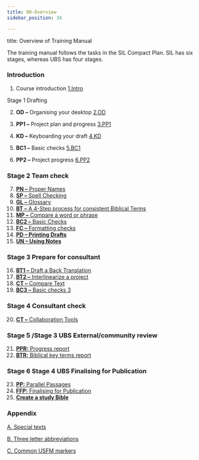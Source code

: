 ```yaml
---
title: 00-Overview
sidebar_position: 34

---
```




title: Overview of Training Manual


The training manual follows the tasks in the SIL Compact Plan. SIL has six stages, whereas UBS has four stages.


### Introduction


1. Course introduction [1.Intro](https://www.notion.so/288f2a75e6894ec798f817f982c15e17) 


Stage 1 Drafting


2. **OD –** Organising your desktop [2.OD](https://www.notion.so/1e0f6e9c8ab84ec48aa6035638940099) 
3. **PP1 –** Project plan and progress [3.PP1](https://www.notion.so/3f55904f731d4f10a2776c4bc1022958) 
4. **KD –** Keyboarding your draft [4.KD](https://www.notion.so/6ba318fd36f04b759ec50d4dacfa3061) 


5. **BC1 –** Basic checks [5.BC1](https://www.notion.so/9a9d6657a78c4dacaaae3a1af028df41) 
6. **PP2 –** Project progress [6.PP2](https://www.notion.so/cdf7375c68bf4a89b14d36f8d3961d08) 


### Stage 2 Team check


7. [**PN –**](/Training-Manual/03-Stage-2/7.PN.md)[ Proper Names](/Training-Manual/03-Stage-2/7.PN.md)
8. [**SP –**](/Training-Manual/03-Stage-2/8.SP.md)[ Spell Checking](/Training-Manual/03-Stage-2/8.SP.md)
9. [**GL –**](/Training-Manual/03-Stage-2/9.GL.md)[ Glossary](/Training-Manual/03-Stage-2/9.GL.md)
10. [**BT –**](/Training-Manual/03-Stage-2/10.BT.md)[ A 4-Step process for consistent Biblical Terms](/Training-Manual/03-Stage-2/10.BT.md)
11. [**MP –**](/Training-Manual/03-Stage-2/11.MP.md)[ Compare a word or phrase](/Training-Manual/03-Stage-2/11.MP.md)
12. [**BC2 –**](/Training-Manual/03-Stage-2/12.BC2.md)[ Basic Checks](/Training-Manual/03-Stage-2/12.BC2.md)
13. [**FC –**](/Training-Manual/03-Stage-2/13.FC.md)[ Formatting checks](/Training-Manual/03-Stage-2/13.FC.md)
14. [**PD – Printing Drafts**](/Training-Manual/03-Stage-2/14.PD.md)
15. [**UN – Using Notes**](/Training-Manual/03-Stage-2/15.UN.md)


### Stage 3 Prepare for consultant


16. [**BT1 –**](/Training-Manual/04-Stage-3/16.BT1.md)[ Draft a Back Translation](/Training-Manual/04-Stage-3/16.BT1.md)
17. [**BT2 –**](/Training-Manual/04-Stage-3/17.BT2.md)[ Interlinearize a project](/Training-Manual/04-Stage-3/17.BT2.md)
18. [**CT –**](/Training-Manual/04-Stage-3/18.CT.md)[ Compare Text](/Training-Manual/04-Stage-3/18.CT.md)
19. [**BC3 –**](/Training-Manual/04-Stage-3/19.BC3.md)[ Basic checks 3](/Training-Manual/04-Stage-3/19.BC3.md)


### Stage 4 Consultant check


20. [**CT –**](/Training-Manual/05-Stage-4/20.Collaboration-tools.md)[ Collaboration Tools](/Training-Manual/05-Stage-4/20.Collaboration-tools.md)


### Stage 5 /Stage 3 UBS External/community review


21. [**PPR:**](/Training-Manual/06-Stage-5/21.PPR.md)[ Progress report](/Training-Manual/06-Stage-5/21.PPR.md)
22. [**BTR:**](/Training-Manual/06-Stage-5/22.BTR.md)[ Biblical key terms report](/Training-Manual/06-Stage-5/22.BTR.md)


### Stage 6 Stage 4 UBS Finalising for Publication


23. [**PP:**](/Training-Manual/07-Stage-6/23.PP.md)[ Parallel Passages](/Training-Manual/07-Stage-6/23.PP.md)
24. [**FFP:**](/Training-Manual/07-Stage-6/24.FFP.md)[ Finalising for Publication](/Training-Manual/07-Stage-6/24.FFP.md)
25. [**Create a study Bible**](/Training-Manual/07-Stage-6/25.StudyBibles.md)


### Appendix


[A. Special texts](/Training-Manual/08-Appendix/A.st.md)


[B. Three letter abbreviations](/Training-Manual/08-Appendix/B.3l.md)


[C. Common USFM markers](/Training-Manual/08-Appendix/C.USFM.md)

